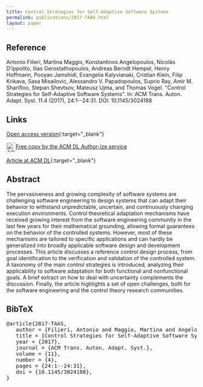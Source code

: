 ```yaml
---
title: Control Strategies for Self-Adaptive Software Systems
permalink: publications/2017-TAAS.html
layout: paper
---
```


## Reference
Antonio Filieri, Martina Maggio, Konstantinos Angelopoulos, Nicolás D’ippolito, Ilias Gerostathopoulos, Andreas Berndt Hempel, Henry Hoffmann, Pooyan Jamshidi, Evangelia Kalyvianaki, Cristian Klein, Filip Krikava, Sasa Misailovic, Alessandro V. Papadopoulos, Suprio Ray, Amir M. Sharifloo, Stepan Shevtsov, Mateusz Ujma, and Thomas Vogel. "Control Strategies for Self-Adaptive Software Systems". In: ACM Trans. Auton. Adapt. Syst. 11.4 (2017), 24:1--24:31. DOI: 10.1145/3024188

## Links
[Open access version](https://zenodo.org/record/1245483){:target="_blank"}

<p>
<!-- ACM DL Article: Control Strategies for Self-Adaptive Software Systems -->
<div class="acmdlitem" id="item3024188"><img src="http://dl.acm.org/images/oa.gif" width="25" height="25" border="0" alt="ACM DL Author-ize service" style="vertical-align:middle"/><a href="https://dl.acm.org/authorize?N21277" title="Control Strategies for Self-Adaptive Software Systems">Free copy by the ACM DL Author-ize service</a>
</div>
</p>

[Article at ACM DL](https://doi.org/10.1145/3024188){:target="_blank"}

## Abstract
The pervasiveness and growing complexity of software systems are challenging software engineering to design systems that can adapt their behavior to withstand unpredictable, uncertain, and continuously changing execution environments. Control theoretical adaptation mechanisms have received growing interest from the software engineering community in the last few years for their mathematical grounding, allowing formal guarantees on the behavior of the controlled systems. However, most of these mechanisms are tailored to specific applications and can hardly be generalized into broadly applicable software design and development processes. This article discusses a reference control design process, from goal identification to the verification and validation of the controlled system. A taxonomy of the main control strategies is introduced, analyzing their applicability to software adaptation for both functional and nonfunctional goals. A brief extract on how to deal with uncertainty complements the discussion. Finally, the article highlights a set of open challenges, both for the software engineering and the control theory research communities.

## BibTeX

<div class="bibtex">
<pre>@article{2017-TAAS,
   author = {Filieri, Antonio and Maggio, Martina and Angelopoulos, Konstantinos and D’Ippolito, Nicolas and Gerostathopoulos, Ilias and Hempel, Andreas Berndt and Hoffmann, Henry and Jamshidi, Pooyan and Kalyvianaki, Evangelia and Klein, Cristian and Krikava, Filip and Misailovic, Sasa and Papadopoulos, Alessandro Vittorio and Ray, Suprio and Sharifloo, Amir M. and Shevtsov, Stepan and Ujma, Mateusz and Vogel, Thomas},
   title = {Control Strategies for Self-Adaptive Software Systems},
   year = {2017},
   journal = {ACM Trans. Auton. Adapt. Syst.},
   volume = {11},
   number = {4},
   pages = {24:1--24:31},
   doi = {10.1145/3024188},
}</pre>
</div>
